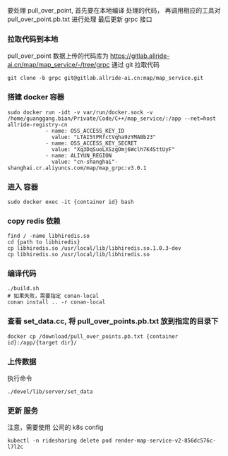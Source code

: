 要处理 pull_over_point, 首先要在本地编译 处理的代码， 再调用相应的工具对 pull_over_point.pb.txt 进行处理 最后更新 grpc 接口
### 拉取代码到本地

pull_over_point 数据上传的代码库为 https://gitlab.allride-ai.cn/map/map_service/-/tree/grpc 通过 git 拉取代码
```
git clone -b grpc git@gitlab.allride-ai.cn:map/map_service.git
```
### 搭建 docker 容器
```
sudo docker run -idt -v var/run/docker.sock -v /home/guanggang.bian/Private/Code/C++/map_service/:/app --net=host allride-registry-cn
            - name: OSS_ACCESS_KEY_ID
              value: "LTAI5tPRfctVqha9zYMABb23"
            - name: OSS_ACCESS_KEY_SECRET
              value: "Xq3DqSuoLXSzgOmj6Wclh7K4SttUyF"
            - name: ALIYUN_REGION
              value: "cn-shanghai"-shanghai.cr.aliyuncs.com/map/map_grpc:v3.0.1
```
### 进入 容器
```
sudo docker exec -it {container id} bash
```
### copy redis 依赖
```
find / -name libhiredis.so
cd {path to libhiredis}
cp libhiredis.so /usr/local/lib/libhiredis.so.1.0.3-dev
cp libhiredis.so /usr/local/lib/libhiredis.so
```
### 编译代码
```
./build.sh
# 如果失败，需要指定 conan-local
conan install .. -r conan-local
```
### 查看 set_data.cc, 将 pull_over_points.pb.txt 放到指定的目录下
```
docker cp /download/pull_over_points.pb.txt {container id}:/app/{target dir}/
```
### 上传数据
执行命令
```
./devel/lib/server/set_data
```
### 更新 服务

注意，需要使用 公司的 k8s config
```
kubectl -n ridesharing delete pod render-map-service-v2-856dc576c-l7l2c
```